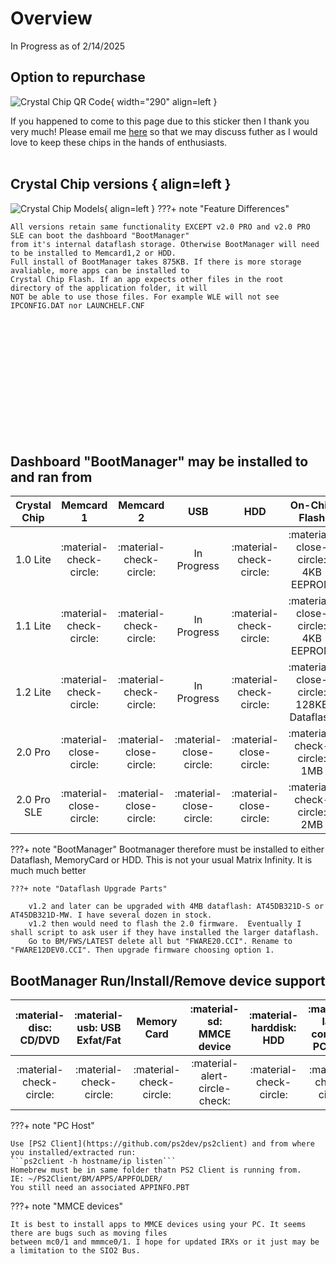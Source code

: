 # Overview

In Progress as of 2/14/2025

## Option to repurchase

![Crystal Chip QR Code](https://ps2modchiptutorials.com/crystal-chips/Crystal_Chip_QR_Code.png){ width="290" align=left }

If you happened to come to this page due 
to this sticker then I thank you very much! 
Please email me [here](mailto:info@ps2modchiptutorials.com) so that 
we may discuss futher as I would love to keep these
chips in the hands of enthusiasts.
<br>
<br>


## Crystal Chip versions { align=left }
    
![Crystal Chip Models](https://ps2modchiptutorials.com/crystal-chips/cc-site-backup/img/cc_hw_history.gif){ align=left }
???+ note "Feature Differences"
    
    All versions retain same functionality EXCEPT v2.0 PRO and v2.0 PRO SLE can boot the dashboard "BootManager"
    from it's internal dataflash storage. Otherwise BootManager will need to be installed to Memcard1,2 or HDD. 
    Full install of BootManager takes 875KB. If there is more storage avaliable, more apps can be installed to 
    Crystal Chip Flash. If an app expects other files in the root directory of the application folder, it will 
    NOT be able to use those files. For example WLE will not see IPCONFIG.DAT nor LAUNCHELF.CNF

<br>
<br>
<br>
<br>
<br>
<br>
<br>
<br>
<br>
<br>
<br>

## Dashboard "BootManager" may be installed to and ran from
| Crystal Chip | Memcard 1               | Memcard 2               | USB                     | HDD                      | On-Chip Flash                           | PC Host                 |
| :----------: | :---------------------: | :---------------------: | :---------------------: | :---------------------:  | :-------------------------------------: | :---------------------: |
| 1.0 Lite     | :material-check-circle: | :material-check-circle: | In Progress             | :material-check-circle:  | :material-close-circle: 4KB EEPROM      | :material-check-circle: |
| 1.1 Lite     | :material-check-circle: | :material-check-circle: | In Progress             | :material-check-circle:  | :material-close-circle: 4KB EEPROM      | :material-check-circle: |
| 1.2 Lite     | :material-check-circle: | :material-check-circle: | In Progress             | :material-check-circle:  | :material-close-circle: 128KB Dataflash | :material-check-circle: |
| 2.0 Pro      | :material-close-circle: | :material-close-circle: | :material-close-circle: | :material-close-circle:  | :material-check-circle: 1MB             | :material-check-circle: |
| 2.0 Pro SLE  | :material-close-circle: | :material-close-circle: | :material-close-circle: | :material-close-circle:  | :material-check-circle: 2MB             | :material-check-circle: |

???+ note "BootManager"
    Bootmanager therefore must be installed to either Dataflash, MemoryCard or HDD. This is not your usual Matrix Infinity.
    It is much much better

    ???+ note "Dataflash Upgrade Parts"
        
        v1.2 and later can be upgraded with 4MB dataflash: AT45DB321D-S or AT45DB321D-MW. I have several dozen in stock.
        v1.2 then would need to flash the 2.0 firmware.  Eventually I shall script to ask user if they have installed the larger dataflash.
        Go to BM/FWS/LATEST delete all but "FWARE20.CCI". Rename to "FWARE12DEV0.CCI". Then upgrade firmware choosing option 1.

## BootManager Run/Install/Remove device support
| :material-disc: CD/DVD  | :material-usb: USB Exfat/Fat | Memory Card      | :material-sd: MMCE device            | :material-harddisk: HDD | :material-lan-connect: PC Host   |
| :---------------------: | :--------------------------: | :---------------------: | :---------------------------: | :---------------------: | :------------------------------: |
| :material-check-circle: | :material-check-circle:      | :material-check-circle: | :material-alert-circle-check: | :material-check-circle: | :material-check-circle:          |

???+ note "PC Host"
    
    Use [PS2 Client](https://github.com/ps2dev/ps2client) and from where you installed/extracted run:
    ```ps2client -h hostname/ip listen```
    Homebrew must be in same folder thatn PS2 Client is running from. 
    IE: ~/PS2Client/BM/APPS/APPFOLDER/
    You still need an associated APPINFO.PBT

???+ note "MMCE devices"

    It is best to install apps to MMCE devices using your PC. It seems there are bugs such as moving files
    between mc0/1 and mmmce0/1. I hope for updated IRXs or it just may be a limitation to the SIO2 Bus.








